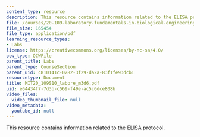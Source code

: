 ```yaml
---
content_type: resource
description: This resource contains information related to the ELISA protocol.
file: /courses/20-109-laboratory-fundamentals-in-biological-engineering-spring-2010/e64434f77d3bc569f49eac5c6dce808b_MIT20_109S10_labpre_m3d6.pdf
file_size: 165454
file_type: application/pdf
learning_resource_types:
- Labs
license: https://creativecommons.org/licenses/by-nc-sa/4.0/
ocw_type: OCWFile
parent_title: Labs
parent_type: CourseSection
parent_uid: c810141c-0282-3f29-da2a-83f1fe93dcb1
resourcetype: Document
title: MIT20_109S10_labpre_m3d6.pdf
uid: e64434f7-7d3b-c569-f49e-ac5c6dce808b
video_files:
  video_thumbnail_file: null
video_metadata:
  youtube_id: null
---
```

This resource contains information related to the ELISA protocol.